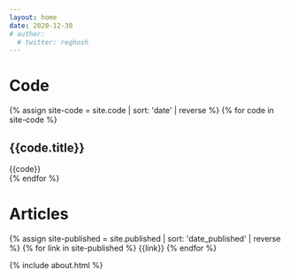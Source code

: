 ```yaml
---
layout: home
date: 2020-12-30
# author:
  # twitter: reghosh
---
```




<div>
  <div class="section-title"><h1>Code</h1></div>
  <div class="field">
  {% assign site-code = site.code | sort: 'date' | reverse %}
  {% for code in site-code %}
  <div class="section">  
    <div class="section-body">
      <h2>{{code.title}}</h2>  
    {{code}}
    </div>
  </div>
  {% endfor %}
</div>
  

</div>

<div>
  <div class="section-title"><h1>Articles</h1></div>    
  <div class="field">
    {% assign site-published = site.published | sort: 'date_published' | reverse %}
    {% for link in site-published %}
    {{link}}
    {% endfor %}
</div>

{% include about.html %}

